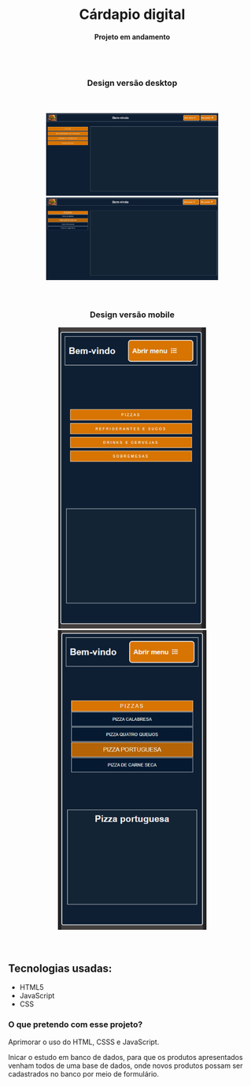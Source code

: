 <h1 align="center"> Cárdapio digital </h1>

**<h4 align="center"> Projeto em andamento</h4>**

<br/>
<br/>

<h3 align='center'> Design versão desktop </h3>
<br/>
<br/>
<div align='center'>
<img src="./layout/cardapioDigital-1.png" width="350x">
<img src="./layout/cardapioDigital-2.png" width="350px">
</div>
<br/>
<br/>
<h3 align='center'> Design versão mobile </h3>
<div align='center'>
<img src="./layout/cardapioDigital-4.png" width="300x">
<img src="./layout/cardapioDigital-5.png" width="302px">
</div>

<br/>
<br/>

## Tecnologias usadas:

- HTML5
- JavaScript
- CSS

### O que pretendo com esse projeto?

<p> Aprimorar o uso do HTML, CSSS e JavaScript.  </p>
<p> Inicar o estudo em banco de dados, para que os produtos apresentados venham todos de uma base de dados, onde novos produtos possam ser cadastrados no banco por meio de formulário. </p>
